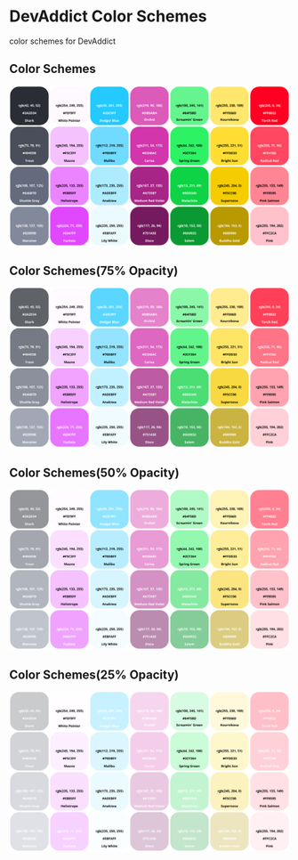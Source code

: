 # DevAddict Color Schemes
color schemes for DevAddict

## Color Schemes
![Color Schemes](./color-schemes.jpeg)

## Color Schemes(75% Opacity)
![Color Schemes(75% Opacity)](./color-schemes_75-percent-opacity.jpeg)

## Color Schemes(50% Opacity)
![Color Schemes(50% Opacity)](./color-schemes_50-percent-opacity.jpeg)

## Color Schemes(25% Opacity)
![Color Schemes(25% Opacity)](./color-schemes_25-percent-opacity.jpeg)

